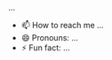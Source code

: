 ...
- 📫 How to reach me ...
- 😄 Pronouns: ...
- ⚡ Fun fact: ...

<!---
winndev/winndev is a ✨ special ✨ repository because its `README.md` (this file) appears on your GitHub profile.
You can click the Preview link to take a look at your changes.
--->
